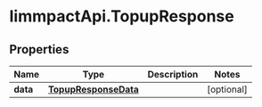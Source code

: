 # IimmpactApi.TopupResponse

## Properties
Name | Type | Description | Notes
------------ | ------------- | ------------- | -------------
**data** | [**TopupResponseData**](TopupResponseData.md) |  | [optional] 


